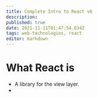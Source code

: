 ```yaml
---
title: Complete Intro to React v6
description: 
published: true
date: 2021-11-11T01:47:54.034Z
tags: web-technologies, react
editor: markdown
---
```


# What React is 
* A library for the view layer.
* 
